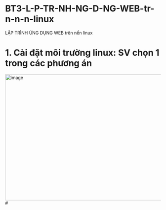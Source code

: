 # BT3-L-P-TR-NH-NG-D-NG-WEB-tr-n-n-n-linux
LẬP TRÌNH ỨNG DỤNG WEB trên nền linux
# 1. Cài đặt môi trường linux: SV chọn 1 trong các phương án
<img width="916" height="408" alt="image" src="https://github.com/user-attachments/assets/c0691026-191f-4f14-89a0-56620b2d6794" />
# 
